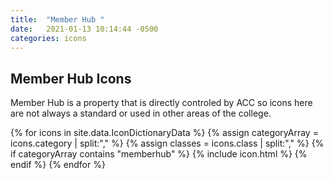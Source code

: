 ```yaml
---
title:  "Member Hub "
date:   2021-01-13 10:14:44 -0500
categories: icons
---
```

<H2>Member Hub Icons</H2>
<p>
Member Hub is a property that is directly controled by ACC so icons here are not always a standard or used in other areas of the college. </p>
<div id="mylist" class="ul_none">
{% for icons in site.data.IconDictionaryData %}
{% assign categoryArray = icons.category | split:"," %}
{% assign classes = icons.class | split:"," %}
{% if categoryArray contains "memberhub" %}
    {% include icon.html %}
  {% endif %}
{% endfor %}
</div>

